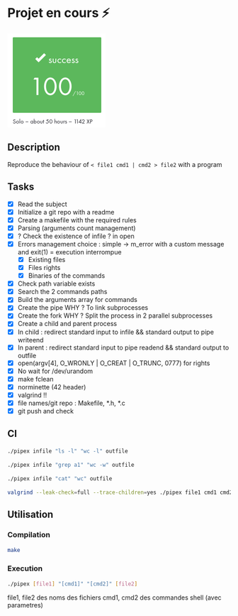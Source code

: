 # Projet en cours ⚡
![validation](./pipex.png)

## Description
Reproduce the behaviour of `< file1 cmd1 | cmd2 > file2` with a program 

## Tasks
- [x] Read the subject
- [x] Initialize a git repo with a readme
- [x] Create a makefile with the required rules
- [x] Parsing (arguments count management)
- [x] ? Check the existence of infile ? in open
- [x] Errors management choice : simple -> m_error with a custom message and exit(1) = execution interrompue
    - [x] Existing files
    - [x] Files rights
    - [x] Binaries of the commands
- [x] Check path variable exists
- [x] Search the 2 commands paths
- [x] Build the arguments array for commands 
- [x] Create the pipe WHY ? To link subprocesses
- [x] Create the fork WHY ? Split the process in 2 parallel subprocesses
- [x] Create a child and parent process
- [x] In child : redirect standard input to infile && standard output to pipe writeend
- [x] In parent : redirect standard input to pipe readend && standard output to outfile 
- [x] open(argv[4], O_WRONLY | O_CREAT | O_TRUNC, 0777) for rights 
- [x] No wait for /dev/urandom
- [x] make fclean
- [x] norminette (42 header)
- [x] valgrind !!
- [x] file names/git repo : Makefile, *.h, *.c
- [x] git push and check

## CI
```bash
./pipex infile "ls -l" "wc -l" outfile
```
```bash
./pipex infile "grep a1" "wc -w" outfile
```
```bash
./pipex infile "cat" "wc" outfile
```
```bash
valgrind --leak-check=full --trace-children=yes ./pipex file1 cmd1 cmd2 file2
```

## Utilisation
### Compilation
```bash
make
```

### Execution
```bash
./pipex [file1] "[cmd1]" "[cmd2]" [file2]
```
file1, file2 des noms des fichiers
cmd1, cmd2 des commandes shell (avec parametres)
